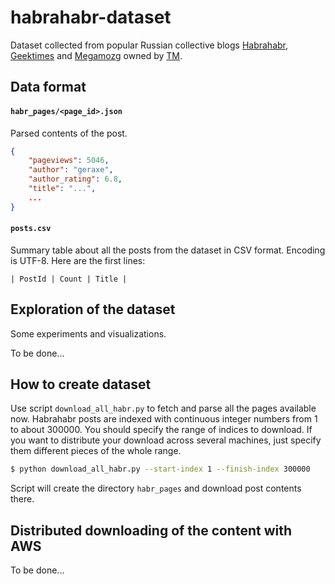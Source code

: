 habrahabr-dataset
=================

Dataset collected from popular Russian collective blogs [Habrahabr](http://habrahabr.ru/),
[Geektimes](http://geektimes.ru/) and [Megamozg](http://megamozg.ru/) owned by [TM](http://tmtm.ru/).


## Data format

#### `habr_pages/<page_id>.json`

Parsed contents of the post.

```json
{
    "pageviews": 5046,
    "author": "geraxe",
    "author_rating": 6.8,
    "title": "...",
    ...
}
```

#### `posts.csv`

Summary table about all the posts from the dataset in CSV format. Encoding is UTF-8. Here are the first lines:

```
| PostId | Count | Title |
```

## Exploration of the dataset

Some experiments and visualizations.

To be done...

## How to create dataset

Use script `download_all_habr.py` to fetch and parse all the pages available now. Habrahabr posts are
indexed with continuous integer numbers from 1 to about 300000. You should specify the range of indices to download.
If you want to distribute your download across several machines, just specify them different pieces of the whole range.

```bash
$ python download_all_habr.py --start-index 1 --finish-index 300000
```

Script will create the directory `habr_pages` and download post contents there.

## Distributed downloading of the content with AWS

To be done...
